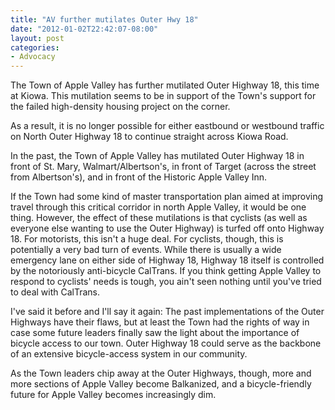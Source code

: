 ```yaml
---
title: "AV further mutilates Outer Hwy 18"
date: "2012-01-02T22:42:07-08:00"
layout: post
categories:
- Advocacy
---
```


The Town of Apple Valley has further mutilated Outer Highway 18, this time at Kiowa. This mutilation seems to be in support of the Town's support for the failed high-density housing project on the corner.

As a result, it is no longer possible for either eastbound or westbound traffic on North Outer Highway 18 to continue straight across Kiowa Road.

In the past, the Town of Apple Valley has mutilated Outer Highway 18 in front of St. Mary, Walmart/Albertson's, in front of Target (across the street from Albertson's), and in front of the Historic Apple Valley Inn.

If the Town had some kind of master transportation plan aimed at improving travel through this critical corridor in north Apple Valley, it would be one thing. However, the effect of these mutilations is that cyclists (as well as everyone else wanting to use the Outer Highway) is turfed off onto Highway 18. For motorists, this isn't a huge deal. For cyclists, though, this is potentially a very bad turn of events. While there is usually a wide emergency lane on either side of Highway 18, Highway 18 itself is controlled by the notoriously anti-bicycle CalTrans. If you think getting Apple Valley to respond to cyclists' needs is tough, you ain't seen nothing until you've tried to deal with CalTrans.

I've said it before and I'll say it again: The past implementations of the Outer Highways have their flaws, but at least the Town had the rights of way in case some future leaders finally saw the light about the importance of bicycle access to our town. Outer Highway 18 could serve as the backbone of an extensive bicycle-access system in our community.

As the Town leaders chip away at the Outer Highways, though, more and more sections of Apple Valley become Balkanized, and a bicycle-friendly future for Apple Valley becomes increasingly dim.